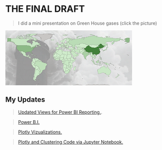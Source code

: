 # THE FINAL DRAFT 

>I did a mini presentation on Green House gases (click the picture)

[![World](pics/TheWorld.png)](https://www.youtube.com/watch?v=SiFXFpcEa1s)

## My Updates 
>[Updated Views for Power BI Reporting.](https://github.com/Kadeen121/Greenhouse-Gases/tree/main/UpdatedViews).

>[Power B.I.](https://github.com/Kadeen121/Greenhouse-Gases/tree/main/GHG-PowerBI)

>[Plotly Vizualizations. ](https://github.com/Kadeen121/Greenhouse-Gases/tree/main/Plotly%20Visuals)

>[Plotly and Clustering Code via Jupyter Notebook. ](https://github.com/Kadeen121/Greenhouse-Gases/tree/main/Ploty%20and%20Clustering%20Code)

